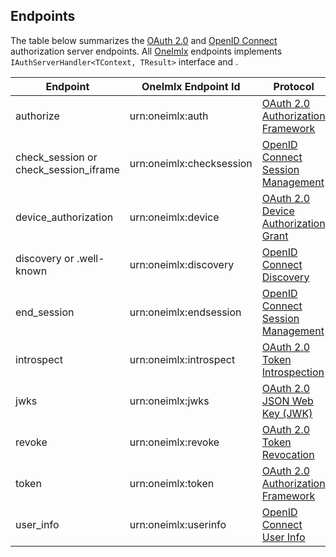 
## Endpoints
The table below summarizes the [OAuth 2.0](https://oauth.net/2/) and [OpenID Connect](https://openid.net/developers/specs/) authorization server endpoints. All [OneImlx](http://localhost:8080/articles/oneimlx.html) endpoints implements `IAuthServerHandler<TContext, TResult>` interface and <xref href="System.Collections.Immutable.ImmutableArray`1" altProperty="name"/>.

| Endpoint | OneImlx Endpoint Id | Protocol |
|----------|-----|----------|
| authorize | urn:oneimlx:auth | [OAuth 2.0 Authorization Framework](https://datatracker.ietf.org/doc/html/rfc6749#section-4.2.1) | 
| check_session or check_session_iframe | urn:oneimlx:checksession | [OpenID Connect Session Management](https://openid.net/specs/openid-connect-session-1_0.html) | 
| device_authorization | urn:oneimlx:device | [OAuth 2.0 Device Authorization Grant](https://datatracker.ietf.org/doc/html/rfc8628) | 
| discovery or .well-known | urn:oneimlx:discovery | [OpenID Connect Discovery](https://openid.net/specs/openid-connect-discovery-1_0.html) | 
| end_session | urn:oneimlx:endsession | [OpenID Connect Session Management](https://openid.net/specs/openid-connect-session-1_0.html) | 
| introspect | urn:oneimlx:introspect | [OAuth 2.0 Token Introspection](https://datatracker.ietf.org/doc/html/rfc7662#section-2) | 
| jwks | urn:oneimlx:jwks | [OAuth 2.0 JSON Web Key (JWK)](https://datatracker.ietf.org/doc/html/rfc7517) | 
| revoke | urn:oneimlx:revoke | [OAuth 2.0 Token Revocation](https://datatracker.ietf.org/doc/html/rfc7009#section-2.1) | 
| token | urn:oneimlx:token | [OAuth 2.0 Authorization Framework](https://datatracker.ietf.org/doc/html/rfc6749#section-3.2) | 
| user_info | urn:oneimlx:userinfo | [OpenID Connect User Info](https://openid.net/specs/openid-connect-core-1_0.html#UserInfo) | 

